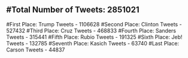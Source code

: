 #Total Number of Tweets: 2851021 
---
#First Place: Trump Tweets - 1106628
#Second Place: Clinton Tweets - 527432
#Third Place: Cruz Tweets - 468833
#Fourth Place: Sanders Tweets - 315441
#Fifth Place: Rubio Tweets - 191325
#Sixth Place: Jeb! Tweets - 132785
#Seventh Place: Kasich Tweets - 63740
#Last Place: Carson Tweets - 44837
